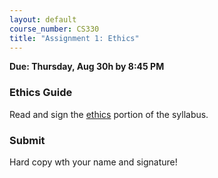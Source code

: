 ```yaml
---
layout: default
course_number: CS330
title: "Assignment 1: Ethics"
---
```


**Due: Thursday, Aug 30h by 8:45 PM**

### Ethics Guide

Read and sign the [ethics](../assign/ethics.html) portion of the syllabus. 

### Submit #

Hard copy wth your name and signature!
